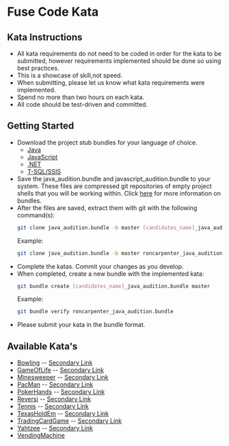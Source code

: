 # Fuse Code Kata

## Kata Instructions

* All kata requirements do not need to be coded in order for the kata to be submitted, however requirements implemented 
  should be done so using best practices.
* This is a showcase of skill,not speed.
* When submitting, please let us know what kata requirements were implemented.
* Spend no more than two hours on each kata.
* All code should be test-driven and committed.

## Getting Started

* Download the project stub bundles for your language of choice.
  * [Java](https://github.com/cahcommercial/fuse-kata/raw/master/java_audition.bundle)
  * [JavaScript](https://github.com/cahcommercial/fuse-kata/raw/master/javascript_audition.bundle)
  * [.NET](https://github.com/cahcommercial/fuse-kata/raw/master/net_audition.bundle)
  * [T-SQL/SSIS](https://github.com/cahcommercial/fuse-kata/raw/master/sql_audition.bundle)
* Save the java_audition.bundle and javascript_audition.bundle to your system. These files are compressed git 
  repositories of empty project shells that you will be working within. Click 
  [here](https://git-scm.com/blog/2010/03/10/bundles.html) for more information on bundles.
* After the files are saved, extract them with git with the following command(s):
  ```bash
  git clone java_audition.bundle -b master [candidates_name]_java_audition
  ```
  Example:
  ```bash
  git clone java_audition.bundle -b master roncarpenter_java_audition
  ```
* Complete the katas. Commit your changes as you develop.
* When completed, create a new bundle with the implemented kata:
  ```bash
  git bundle create [candidates_name]_java_audition.bundle master
  ```
  Example:
  ```bash
  git bundle verify roncarpenter_java_audition.bundle
  ```
* Please submit your kata in the bundle format.

## Available Kata's

* [Bowling](http://codingdojo.org/kata/Bowling/) -- [Secondary Link](https://github.com/jonschoning/codingdojo/blob/master/html/kataBowling.html)
* [GameOfLife](http://codingdojo.org/kata/GameOfLife/) -- [Secondary Link](https://github.com/jonschoning/codingdojo/blob/master/html/kataGameOfLife.html)
* [Minesweeper](http://codingdojo.org/kata/Minesweeper/) -- [Secondary Link](https://github.com/jonschoning/codingdojo/blob/master/html/kataMinesweeper.html)
* [PacMan](http://codingdojo.org/kata/PacMan/) -- [Secondary Link](https://github.com/jonschoning/codingdojo/blob/master/html/kataPacMan.html)
* [PokerHands](http://codingdojo.org/kata/PokerHands/) -- [Secondary Link](https://github.com/jonschoning/codingdojo/blob/master/html/kataPokerHands.html)
* [Reversi](http://codingdojo.org/kata/Reversi/) -- [Secondary Link](https://github.com/jonschoning/codingdojo/blob/master/html/kataReversi.html)
* [Tennis](http://codingdojo.org/kata/Tennis/) -- [Secondary Link](https://github.com/jonschoning/codingdojo/blob/master/html/kataTennis.html)
* [TexasHoldEm](http://codingdojo.org/kata/TexasHoldEm/) -- [Secondary Link](https://github.com/jonschoning/codingdojo/blob/master/html/kataTexasHoldEm.html)
* [TradingCardGame](http://codingdojo.org/kata/TradingCardGame/) -- [Secondary Link](https://github.com/jonschoning/codingdojo/blob/master/html/kataTradingCardGame.html)
* [Yahtzee](http://codingdojo.org/kata/Yahtzee/) -- [Secondary Link](https://github.com/jonschoning/codingdojo/blob/master/html/kataYahtzee.html)
* [VendingMachine](https://github.com/guyroyse/vending-machine-kata)
